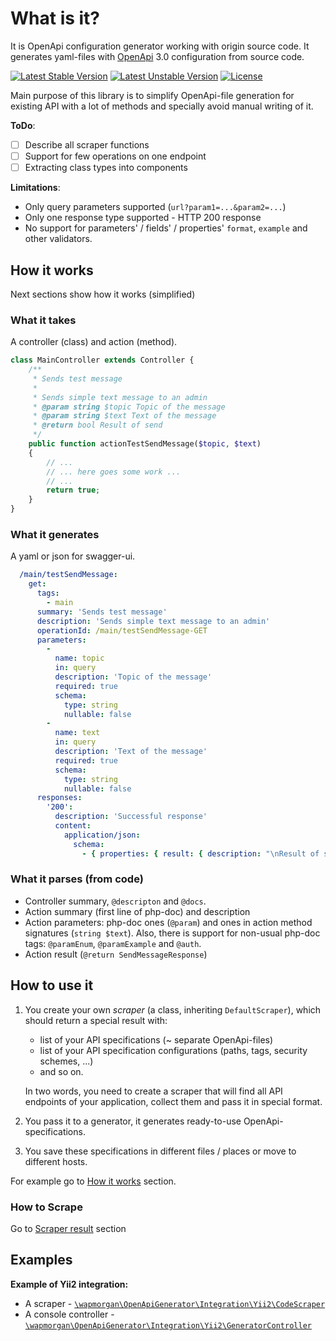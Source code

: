 # What is it?
It is OpenApi configuration generator working with origin source code.
It generates yaml-files with [OpenApi](https://swagger.io/docs/specification/about/) 3.0 configuration from source code.

[![Latest Stable Version](https://poser.pugx.org/wapmorgan/openapi-generator/v/stable)](https://packagist.org/packages/wapmorgan/openapi-generator)
[![Latest Unstable Version](https://poser.pugx.org/wapmorgan/openapi-generator/v/unstable)](https://packagist.org/packages/wapmorgan/openapi-generator)
[![License](https://poser.pugx.org/wapmorgan/openapi-generator/license)](https://packagist.org/packages/wapmorgan/openapi-generator)

Main purpose of this library is to simplify OpenApi-file generation for existing API with a lot of methods and specially avoid manual writing of it.

**ToDo**:
- [ ] Describe all scraper functions
- [ ] Support for few operations on one endpoint
- [ ] Extracting class types into components

**Limitations**:
- Only query parameters supported (`url?param1=...&param2=...`)
- Only one response type supported - HTTP 200 response
- No support for parameters' / fields' / properties' `format`, `example` and other validators.

## How it works

Next sections show how it works (simplified)

### What it takes
A controller (class) and action (method).

```php
class MainController extends Controller {
    /**
     * Sends test message
     *
     * Sends simple text message to an admin
     * @param string $topic Topic of the message
     * @param string $text Text of the message
     * @return bool Result of send
     */
    public function actionTestSendMessage($topic, $text)
    {
        // ...
        // ... here goes some work ...
        // ...
        return true;
    }
}
```

### What it generates
A yaml or json for swagger-ui.

```yaml
  /main/testSendMessage:
    get:
      tags:
        - main
      summary: 'Sends test message'
      description: 'Sends simple text message to an admin'
      operationId: /main/testSendMessage-GET
      parameters:
        -
          name: topic
          in: query
          description: 'Topic of the message'
          required: true
          schema:
            type: string
            nullable: false
        -
          name: text
          in: query
          description: 'Text of the message'
          required: true
          schema:
            type: string
            nullable: false
      responses:
        '200':
          description: 'Successful response'
          content:
            application/json:
              schema:
                - { properties: { result: { description: "\nResult of send", type: boolean, nullable: false } } }
```

### What it parses (from code)

- Controller summary, `@descripton` and `@docs`.
- Action summary (first line of php-doc) and description
- Action parameters: php-doc ones (`@param`) and ones in action method signatures (`string $text`).
Also, there is support for non-usual php-doc tags: `@paramEnum`, `@paramExample` and `@auth`.
- Action result (`@return SendMessageResponse`)

## How to use it

1. You create your own _scraper_ (a class, inheriting `DefaultScraper`), which should return a special result with:
    - list of your API specifications (~ separate OpenApi-files)
    - list of your API specification configurations (paths, tags, security schemes, ...)
    - and so on.

    In two words, you need to create a scraper that will find all API endpoints of your application, collect them and pass it in special format.

2. You pass it to a generator, it generates ready-to-use OpenApi-specifications.
3. You save these specifications in different files / places or move to different hosts.

For example go to [How it works](docs/how_it_works.md) section.

### How to Scrape
Go to [Scraper result](docs/scraper_result.md) section

## Examples

**Example of Yii2 integration:**

- A scraper - [`\wapmorgan\OpenApiGenerator\Integration\Yii2\CodeScraper`](src/Integration/Yii2/CodeScraper.php)
- A console controller - [`\wapmorgan\OpenApiGenerator\Integration\Yii2\GeneratorController`](src/Integration/Yii2/GeneratorController.php)
